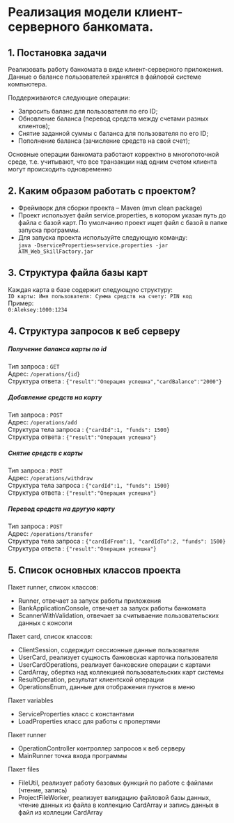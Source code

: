 #	Реализация модели клиент-серверного банкомата.
##	1. Постановка задачи

Реализовать работу банкомата в виде клиент-серверного приложения.   
Данные о балансе пользователей хранятся в файловой системе компьютера.

Поддерживаются следующие операции:
* Запросить баланс для пользователя по его ID;
* Обновление баланса (перевод средств между счетами разных клиентов);
* Снятие заданной суммы с баланса для пользователя по его ID;
* Пополнение баланса (зачисление средств на свой счет);

Основные операции банкомата работают корректно в многопоточной среде, т.е. учитывают, что все транзакции над одним счетом клиента могут происходить одновременно
## 2. Каким образом работать с проектом?
* Фреймворк для сборки проекта – Maven (mvn clean package)
* Проект использует файл service.properties, в котором указан путь до файла с базой карт. По умолчанию проект ищет файл с базой в папке запуска программы.
* Для запуска проекта используйте следующую команду:  
  `java -DserviceProperties=service.properties -jar ATM_Web_SkillFactory.jar `

## 3. Структура файла базы карт
Каждая карта в базе содержит следующую структуру:  
`ID карты: Имя пользователя: Сумма средств на счету: PIN код`  
Пример:  
`0:Aleksey:1000:1234`

## 4. Структура запросов к веб серверу
#####  Получение баланса карты по id
Тип запроса : `GET`  
Адрес: `/operations/{id}`  
Структура ответа : `{"result":"Операция успешна","cardBalance":"2000"}`

#####  Добавление средств на карту
Тип запроса : `POST`  
Адрес: `/operations/add`   
Структура тела запроса :  `{"cardId":1, "funds": 1500}`  
Структура ответа : `{"result":"Операция успешна"}`

#####  Снятие средств с карты
Тип запроса : `POST`  
Адрес: `/operations/withdraw`   
Структура тела запроса :  `{"cardId":1, "funds": 1500}`  
Структура ответа : `{"result":"Операция успешна"}`

#####  Перевод средств на другую карту
Тип запроса : `POST`  
Адрес: `/operations/transfer`   
Структура тела запроса :  `{"cardIdFrom":1, "cardIdTo":2, "funds": 1500}`  
Структура ответа : `{"result":"Операция успешна"}`

## 5. Список основных классов проекта
Пакет runner, список классов:
* Runner, отвечает за запуск работы приложения
* BankApplicationConsole, отвечает за запуск работы банкомата
* ScannerWithValidation, отвечает за считываение пользовательских данных с консоли

Пакет card, список классов:
* ClientSession, содерждит сессионные данные пользователя
* UserCard, реализует сущность банковская карточка пользователя
* UserCardOperations, реализует банковские операции с картами
* CardArray, обертка над коллекцией пользовательских карт системы
* ResultOperation, результат клиентской операции
* OperationsEnum, данные для отображения пунктов в меню

Пакет variables
* ServiceProperties класс с константами
* LoadProperties класс для работы с пропертями

Пакет runner
* OperationController контроллер запросов к веб серверу
* MainRunner точка входа программы

Пакет files
* FileUtil, реализует работу базовых функций по работе с файлами (чтение, запись)
* ProjectFileWorker, реализует валидацию файловой базы данных, чтение данных из файла в коллекцию CardArray и запись данных в файл из коллеции CardArray
